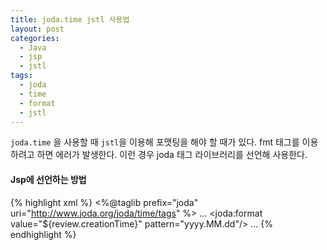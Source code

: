 ```yaml
---
title: joda.time jstl 사용법
layout: post
categories:
  - Java
  - jsp
  - jstl
tags:
  - joda
  - time
  - format
  - jstl
---
```


`joda.time` 을 사용할 때 `jstl`을 이용해 포맷팅을 해야 할 때가 있다.
fmt 태그를 이용하려고 하면 에러가 발생한다. 이런 경우 joda 태그 라이브러리를 선언해 사용한다.

#### Jsp에 선언하는 방법 

{% highlight xml %}
<%@taglib prefix="joda" uri="http://www.joda.org/joda/time/tags" %>
...
<joda:format value="${review.creationTime}" pattern="yyyy.MM.dd"/>
...
{% endhighlight %} 